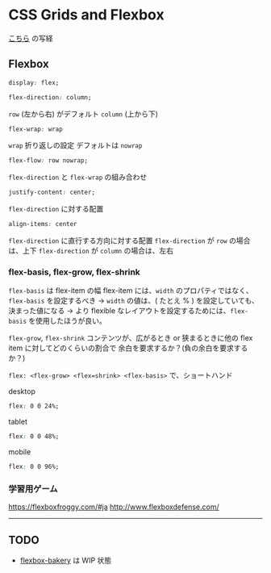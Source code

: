 # CSS Grids and Flexbox

[こちら](https://github.com/jen4web/fem-layout) の写経

## Flexbox

```css
display: flex;
```

```css
flex-direction: column;
```

`row` (左から右) がデフォルト
`column` (上から下)


```css
flex-wrap: wrap
```

`wrap` 折り返しの設定
デフォルトは `nowrap`

```css
flex-flow: row nowrap;
```

`flex-direction` と `flex-wrap` の組み合わせ

```css
justify-content: center;
```

`flex-direction` に対する配置

```css
align-items: center
```

`flex-direction` に直行する方向に対する配置
`flex-direction` が `row` の場合は、上下
`flex-direction` が `column` の場合は、左右

### flex-basis, flex-grow, flex-shrink

`flex-basis` は flex-item の幅
flex-item には、`width` のプロパティではなく、`flex-basis` を設定するべき
-> `width` の値は、( たとえ % ) を設定していても、決まった値になる -> より flexible なレイアウトを設定するためには、`flex-basis` を使用したほうが良い。

`flex-grow`, `flex-shrink` コンテンツが、広がるとき or 狭まるときに他の flex item に対してどのくらいの割合で
余白を要求するか？(負の余白を要求するか？)

`flex: <flex-grow> <flex=shrink> <flex-basis>` で、ショートハンド

desktop

```css
flex: 0 0 24%;
```

tablet

```css
flex: 0 0 48%;
```

mobile

```css
flex: 0 0 96%;
```

### 学習用ゲーム

https://flexboxfroggy.com/#ja
http://www.flexboxdefense.com/

---

## TODO

- [flexbox-bakery](./flexbox-bakery/) は WIP 状態
